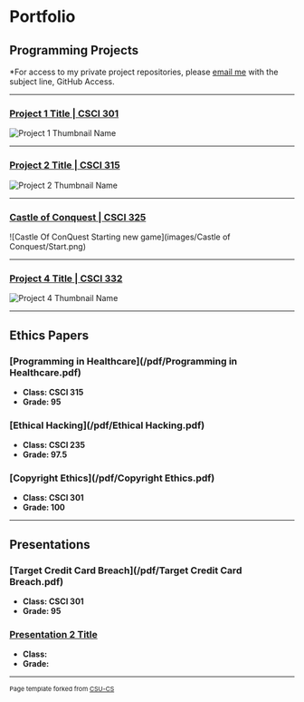 Portfolio
=========

Programming Projects
--------------------

*For access to my private project repositories, please [email me](mailto:jcway@csustudent.net?subject=GitHub%20Access) with the subject line, GitHub Access.

---
### [Project 1 Title | CSCI 301](project1)

![Project 1 Thumbnail Name](images/dummy_thumbnail.jpg)

---
### [Project 2 Title | CSCI 315](project2)

![Project 2 Thumbnail Name](images/dummy_thumbnail.jpg)

---
### [Castle of Conquest | CSCI 325](project3)

![Castle Of ConQuest Starting new game](images/Castle of Conquest/Start.png)

---
### [Project 4 Title | CSCI 332](project4)

![Project 4 Thumbnail Name](images/dummy_thumbnail.jpg)

---

Ethics Papers
-------------

### [Programming in Healthcare](/pdf/Programming in Healthcare.pdf)

-   **Class: CSCI 315**  
-   **Grade: 95**

### [Ethical Hacking](/pdf/Ethical Hacking.pdf)

-   **Class: CSCI 235** 
-   **Grade: 97.5**

### [Copyright Ethics](/pdf/Copyright Ethics.pdf)

-   **Class: CSCI 301** 
-   **Grade: 100**

---

Presentations
-------------

### [Target Credit Card Breach](/pdf/Target Credit Card Breach.pdf)

- **Class: CSCI 301** 
- **Grade: 95**


### [Presentation 2 Title](/pdf/sample_presentation.pdf)

- **Class:** 
- **Grade:**

---

<p style="font-size:11px">Page template forked from <a href="https://github.com/csu-cs/csci-portfolio">CSU-CS</a></p>
<!-- Remove above link if you don't want to attributive -->
